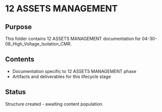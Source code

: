 # 12 ASSETS MANAGEMENT

## Purpose
This folder contains 12 ASSETS MANAGEMENT documentation for 04-30-08_High_Voltage_Isolation_CMR.

## Contents
- Documentation specific to 12 ASSETS MANAGEMENT phase
- Artifacts and deliverables for this lifecycle stage

## Status
Structure created - awaiting content population.
